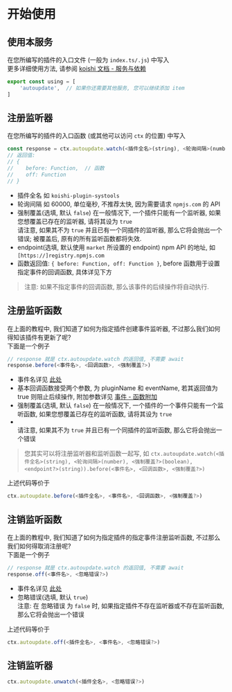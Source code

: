 # 开始使用

## 使用本服务
在您所编写的插件的入口文件 (一般为 `index.ts/.js`) 中写入
<br> 更多详细使用方法, 请参阅 [koishi 文档 - 服务与依赖](https://koishi.chat/zh-CN/guide/plugin/service.html)
```ts
export const using = [
    'autoupdate',  // 如果你还需要其他服务, 您可以继续添加 item
]
```

## 注册监听器
在您所编写的插件的入口函数 (或其他可以访问 `ctx` 的位置) 中写入
```ts
const response = ctx.autoupdate.watch(<插件全名>(string), <轮询间隔>(number), <强制覆盖?>(boolean), <endpoint?>(string))
// 返回值:
// {
//    before: Function,  // 函数
//    off: Function
// }
```
* 插件全名 如 `koishi-plugin-systools`
* 轮询间隔 如 60000, 单位毫秒, 不推荐太快, 因为需要请求 `npmjs.com` 的 API
* 强制覆盖(选填, 默认 `false`) 在一般情况下, 一个插件只能有一个监听器, 如果您想覆盖已存在的监听器, 请将其设为 `true`
<br> 请注意, 如果其不为 `true` 并且已有一个同插件的监听器, 那么它将会抛出一个错误; 被覆盖后, 原有的所有监听函数都将失效.
* endpoint(选填, 默认使用 `market` 所设置的 endpoint) npm API 的地址, 如 `[https://]registry.npmjs.com`
* 函数返回值: `{ before: Function, off: Function }`, before 函数用于设置指定事件的回调函数, 具体详见下方
> 注意: 如果不指定事件的回调函数, 那么该事件的后续操作将自动执行.

## 注册监听函数
在上面的教程中, 我们知道了如何为指定插件创建事件监听器, 不过那么我们如何得知该插件有更新了呢?
<br> 下面是一个例子
```ts
// response 就是 ctx.autoupdate.watch 的返回值, 不需要 await
response.before(<事件名>, <回调函数>, <强制覆盖?>)
```
* 事件名详见 [此处](./events.md)
* 基本回调函数接受两个参数, 为 pluginName 和 eventName, 若其返回值为 true 则阻止后续操作, 附加参数详见 [事件 - 函数附加](./events.md)
* 强制覆盖(选填, 默认 `false`) 在一般情况下, 一个插件的一个事件只能有一个监听函数, 如果您想覆盖已存在的监听函数, 请将其设为 `true`
* <br> 请注意, 如果其不为 `true` 并且已有一个同插件的监听函数, 那么它将会抛出一个错误

> 您其实可以将注册监听器和监听函数一起写, 如 `ctx.autoupdate.watch(<插件全名>(string), <轮询间隔>(number), <强制覆盖?>(boolean), <endpoint?>(string)).before(<事件名>, <回调函数>, <强制覆盖?>)`

上述代码等价于
```ts
ctx.autoupdate.before(<插件全名>, <事件名>, <回调函数>, <强制覆盖?>)
```

## 注销监听函数
在上面的教程中, 我们知道了如何为指定插件的指定事件注册监听函数, 不过那么我们如何得取消注册呢?
<br> 下面是一个例子
```ts
// response 就是 ctx.autoupdate.watch 的返回值, 不需要 await
response.off(<事件名>, <忽略错误?>)
```
* 事件名详见 [此处](./events.md)
* 忽略错误(选填, 默认 `true`)
<br> 注意: 在 忽略错误 为 `false` 时, 如果指定插件不存在监听器或不存在监听函数, 那么它将会抛出一个错误

上述代码等价于
```ts
ctx.autoupdate.off(<插件全名>, <事件名>, <忽略错误?>)
```

## 注销监听器
```ts
ctx.autoupdate.unwatch(<插件全名>, <忽略错误?>)
```
